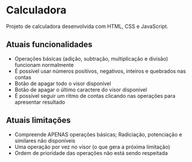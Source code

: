# Calculadora
Projeto de calculadora desenvolvida com HTML, CSS e JavaScript.

## Atuais funcionalidades
- Operações básicas (adição, subtração, multiplicação e divisão) funcionam normalmente
- É possível usar números positivos, negativos, inteiros e quebrados nas contas
- Botão de apagar todo o visor disponível
- Botão de apagar o último caractere do visor disponível
- É possível seguir um ritmo de contas clicando nas operações para apresentar resultado
## Atuais limitações
- Compreende APENAS operações básicas; Radiciação, potenciação e similares não disponíveis
- Uma operação por vez no visor (o que gera a próxima limitação)
- Ordem de prioridade das operações não está sendo respeitada
